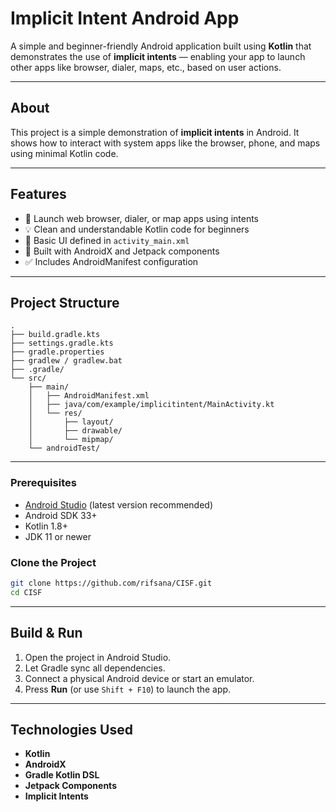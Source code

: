 #  Implicit Intent Android App

A simple and beginner-friendly Android application built using **Kotlin** that demonstrates the use of **implicit intents** — enabling your app to launch other apps like browser, dialer, maps, etc., based on user actions.

---

##  About

This project is a simple demonstration of **implicit intents** in Android. It shows how to interact with system apps like the browser, phone, and maps using minimal Kotlin code.

---

##  Features

- 🔗 Launch web browser, dialer, or map apps using intents
- 💡 Clean and understandable Kotlin code for beginners
- 📱 Basic UI defined in `activity_main.xml`
- 🧩 Built with AndroidX and Jetpack components
- ✅ Includes AndroidManifest configuration

---

##  Project Structure

```
.
├── build.gradle.kts
├── settings.gradle.kts
├── gradle.properties
├── gradlew / gradlew.bat
├── .gradle/
└── src/
    ├── main/
    │   ├── AndroidManifest.xml
    │   ├── java/com/example/implicitintent/MainActivity.kt
    │   └── res/
    │       ├── layout/
    │       ├── drawable/
    │       └── mipmap/
    └── androidTest/
```

---


###  Prerequisites

- [Android Studio](https://developer.android.com/studio) (latest version recommended)
- Android SDK 33+
- Kotlin 1.8+
- JDK 11 or newer

###  Clone the Project

```bash
git clone https://github.com/rifsana/CISF.git
cd CISF
```

---

##  Build & Run

1. Open the project in Android Studio.
2. Let Gradle sync all dependencies.
3. Connect a physical Android device or start an emulator.
4. Press **Run** (or use `Shift + F10`) to launch the app.

---

##  Technologies Used

- **Kotlin**
- **AndroidX**
- **Gradle Kotlin DSL**
- **Jetpack Components**
- **Implicit Intents**




